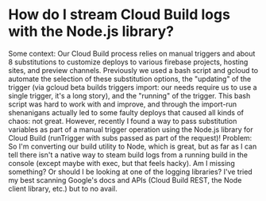 
# How do I stream Cloud Build logs with the Node.js library?

Some context: Our Cloud Build process relies on manual triggers and about 8 substitutions to customize deploys to various firebase projects, hosting sites, and preview channels. Previously we used a bash script and gcloud to automate the selection of these substitution options, the "updating" of the trigger (via gcloud beta builds triggers import: our needs require us to use a single trigger, it's a long story), and the "running" of the trigger.
This bash script was hard to work with and improve, and through the import-run shenanigans actually led to some faulty deploys that caused all kinds of chaos: not great.
However, recently I found a way to pass substitution variables as part of a manual trigger operation using the Node.js library for Cloud Build (runTrigger with subs passed as part of the request)!
Problem: So I'm converting our build utility to Node, which is great, but as far as I can tell there isn't a native way to steam build logs from a running build in the console (except maybe with exec, but that feels hacky).
Am I missing something? Or should I be looking at one of the logging libraries?
I've tried my best scanning Google's docs and APIs (Cloud Build REST, the Node client library, etc.) but to no avail.

        